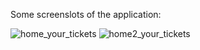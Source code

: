 Some screenslots of the application:

![home_your_tickets](https://user-images.githubusercontent.com/102951719/216125787-4ec7c24d-9179-4ab2-b2d2-5ab719a9cb26.PNG)
![home2_your_tickets](https://user-images.githubusercontent.com/102951719/216125821-4f6a6cf6-467e-41e4-a29a-22d46d6d98ce.PNG)
